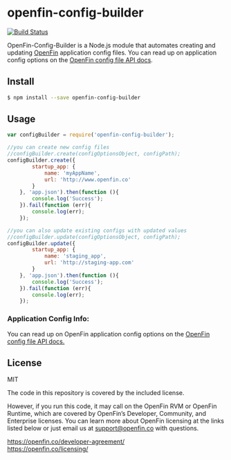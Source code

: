 # openfin-config-builder
[![Build Status](https://travis-ci.org/openfin/node-openfin-config-builder.svg?branch=master)](https://travis-ci.org/openfin/node-openfin-config-builder)

OpenFin-Config-Builder is a Node.js module that automates creating and updating [OpenFin](http://openfin.co/) application config files. You can read up on application config options on the [OpenFin config file API docs](https://openfin.co/application-config/).

## Install

```sh
$ npm install --save openfin-config-builder
```

## Usage

```js
var configBuilder = require('openfin-config-builder');

//you can create new config files
//configBuilder.create(configOptionsObject, configPath);
configBuilder.create({
        startup_app: {
            name: 'myAppName',
            url: 'http://www.openfin.co'
        }
    }, 'app.json').then(function (){
        console.log('Success');
    }).fail(function (err){
        console.log(err);
    });

//you can also update existing configs with updated values
//configBuilder.update(configOptionsObject, configPath);
configBuilder.update({
        startup_app: {
            name: 'staging_app',
            url: 'http://staging-app.com'
        }
    }, 'app.json').then(function (){
        console.log('Success');
    }).fail(function (err){
        console.log(err);
    });
```
### Application Config Info:
You can read up on OpenFin application config options on the [OpenFin config file API docs.](https://openfin.co/application-config/)

## License

MIT

The code in this repository is covered by the included license.

However, if you run this code, it may call on the OpenFin RVM or OpenFin Runtime, which are covered by OpenFin’s Developer, Community, and Enterprise licenses. You can learn more about OpenFin licensing at the links listed below or just email us at support@openfin.co with questions.

https://openfin.co/developer-agreement/ <br/>
https://openfin.co/licensing/

[npm-url]: https://npmjs.org/package/openfin-config-builder
[npm-image]: https://badge.zx
